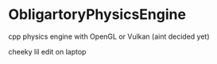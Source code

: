 # ObligartoryPhysicsEngine

cpp physics engine with OpenGL or Vulkan (aint decided yet) 

cheeky lil edit on laptop 
